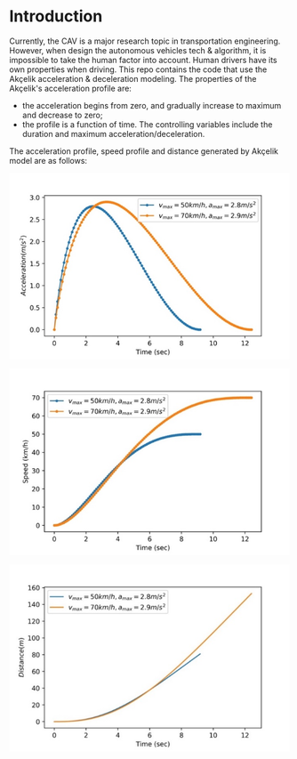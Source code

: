 Introduction
============================

Currently, the CAV is a major research topic in transportation engineering. However, when design the autonomous vehicles tech & algorithm, it is impossible to take the human factor into account. Human drivers have its own properties when driving. This repo contains the code that use the Akçelik acceleration & deceleration modeling. The properties of the  Akçelik's acceleration profile are:

- the acceleration begins from zero, and gradually increase to maximum and decrease to zero;
- the profile is a function of time. The controlling variables include the duration and maximum acceleration/deceleration. 

The acceleration profile, speed profile and distance generated by Akçelik model are as follows:

![speed profile](figs/acceleration.jpg)


![speed profile](figs/speed.jpg)

![speed profile](figs/distance.jpg)

